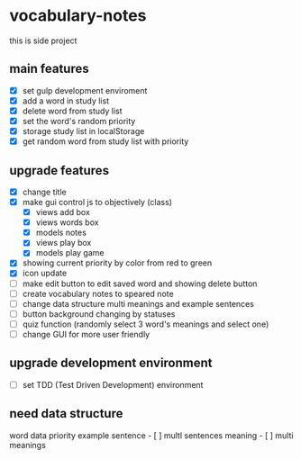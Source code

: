 # vocabulary-notes
this is side project

## main features

- [x] set gulp development enviroment
- [x] add a word in study list
- [x] delete word from study list
- [x] set the word's random priority
- [x] storage study list in localStorage
- [x] get random word from study list with priority

## upgrade features

- [x] change title
- [x] make gui control js to objectively (class)
    - [x] views add box
    - [x] views words box
    - [x] models notes
    - [x] views play box
    - [x] models play game
- [x] showing current priority by color from red to green
- [x] icon update
- [ ] make edit button to edit saved word and showing delete button
- [ ] create vocabulary notes to speared note
- [ ] change data structure multi meanings and example sentences
- [ ] button background changing by statuses
- [ ] quiz function (randomly select 3 word's meanings and select one)
- [ ] change GUI for more user friendly

## upgrade development environment
- [ ] set TDD (Test Driven Development) environment

## need data structure
word
    data
    priority
    example sentence
        - [ ] multl sentences
    meaning
        - [ ] multi meanings